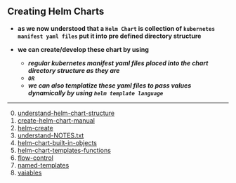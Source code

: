 ## Creating Helm Charts 

- **as we now understood that a `Helm Chart` is collection of `kubernetes manifest yaml files` put it into pre defined directory structure**

- **we can create/develop these chart by using**
   * ***regular kubernetes manifest yaml files placed into the chart directory structure as they are***
   * ***`OR`***
   * ***we can also templatize these yaml files to pass values dynamically by using `helm template language`***

---
00. [understand-helm-chart-structure](00-helm-chart-structure/README.md)
01. [create-helm-chart-manual](01-create-helm-chart-manual/README.md)
02. [helm-create](02-helm-create/README.md)
03. [understand-NOTES.txt](03-understand-NOTES.txt/README.md)
04. [helm-chart-built-in-objects](04-built-in-objects/README.md)
05. [helm-chart-templates-functions](05-helm-chart-template-functions/README.md)
06. [flow-control](07-flow-control)
07. [named-templates](06-named-templates)
08. [vaiables](08-helm-chart-variables)
